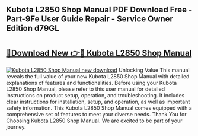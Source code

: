 ## Kubota L2850 Shop Manual PDF Download Free - Part-9Fe User Guide Repair - Service Owner Edition d79GL

# <h2><a href="http://bc87145.oget.top/?id=Kubota+L2850+Shop+Manual">🔗Download New 👉🔴 Kubota L2850 Shop Manual</a></h2>

[![Kubota L2850 Shop Manual new download](https://i.imgur.com/5g1atiW.png)](http://bc87145.oget.top/?id=Kubota+L2850+Shop+Manual)
Unlocking Value This manual reveals the full value of your new Kubota L2850 Shop Manual with detailed explanations of features and functionalities. Before using your Kubota L2850 Shop Manual, please refer to this user manual for detailed instructions on product setup, operation, and troubleshooting. It includes clear instructions for installation, setup, and operation, as well as important safety information. This Kubota L2850 Shop Manual comes equipped with a comprehensive set of features to meet your diverse needs. Thank You for Choosing Kubota L2850 Shop Manual. We are excited to be part of your journey.
